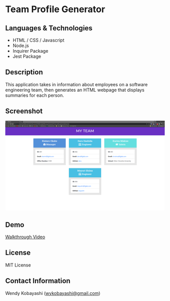 # Team Profile Generator

## Languages & Technologies
* HTML / CSS / Javascript
* Node.js
* Inquirer Package
* Jest Package

## Description
This application takes in information about employees on a software engineering team, then generates an HTML webpage that displays summaries for each person.

## Screenshot
<img src="assets/images/README-screenshot.png" alt="screenshot">

## Demo
[Walkthrough Video](https://iamalittleforest.github.io/10-team-profile-generator/assets/images/README-walkthrough.mp4)

## License
MIT License

## Contact Information
Wendy Kobayashi (<wykobayashi@gmail.com>)
